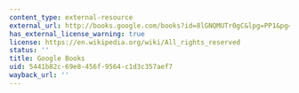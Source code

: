 ```yaml
---
content_type: external-resource
external_url: http://books.google.com/books?id=8lGNQMUTr0gC&lpg=PP1&pg=PA147#v=onepage&q&f=false
has_external_license_warning: true
license: https://en.wikipedia.org/wiki/All_rights_reserved
status: ''
title: Google Books
uid: 5441b82c-69e8-456f-9564-c1d3c357aef7
wayback_url: ''
---
```

